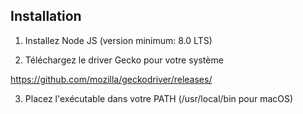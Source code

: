 ## Installation

1. Installez Node JS (version minimum: 8.0 LTS)

2. Téléchargez le driver Gecko pour votre système

https://github.com/mozilla/geckodriver/releases/

3. Placez l'exécutable dans votre PATH (/usr/local/bin pour macOS)